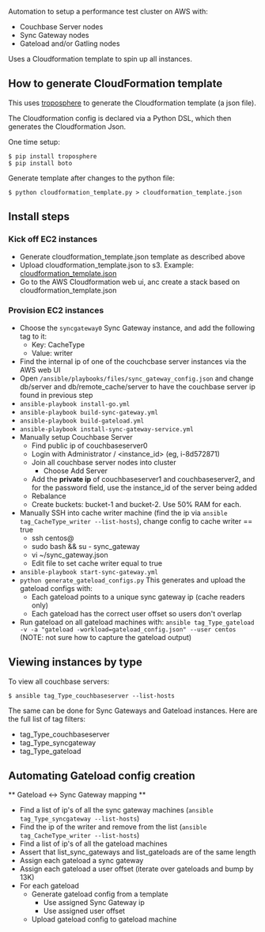 
Automation to setup a performance test cluster on AWS with:

* Couchbase Server nodes
* Sync Gateway nodes
* Gateload and/or Gatling nodes

Uses a Cloudformation template to spin up all instances.

## How to generate CloudFormation template

This uses [troposphere](https://github.com/cloudtools/troposphere) to generate the Cloudformation template (a json file).

The Cloudformation config is declared via a Python DSL, which then generates the Cloudformation Json.

One time setup:

```
$ pip install troposphere
$ pip install boto
```

Generate template after changes to the python file:

```
$ python cloudformation_template.py > cloudformation_template.json
```

## Install steps

### Kick off EC2 instances

* Generate cloudformation_template.json template as described above
* Upload cloudformation_template.json to s3.  Example: [cloudformation_template.json](http://couchbase-mobile.s3.amazonaws.com/perfcluster-aws/cloudformation_template.json)
* Go to the AWS Cloudformation web ui, anc create a stack based on cloudformation_template.json

### Provision EC2 instances

* Choose the `syncgateway0` Sync Gateway instance, and add the following tag to it: 
  * Key: CacheType
  * Value: writer
* Find the internal ip of one of the couchcbase server instances via the AWS web UI
* Open `/ansible/playbooks/files/sync_gateway_config.json` and change db/server and db/remote_cache/server to have the couchbase server ip found in previous step
* `ansible-playbook install-go.yml` 
* `ansible-playbook build-sync-gateway.yml`
* `ansible-playbook build-gateload.yml`  
* `ansible-playbook install-sync-gateway-service.yml`
* Manually setup Couchbase Server
    * Find public ip of couchbaseserver0
    * Login with Administrator / <instance_id> (eg, i-8d572871)
    * Join all couchbase server nodes into cluster
        * Choose Add Server
	* Add the **private ip** of couchbaseserver1 and couchbaseserver2, and for the password field, use the instance_id of the server being added
    * Rebalance
    * Create buckets: bucket-1 and bucket-2.  Use 50% RAM for each.
* Manually SSH into cache writer machine (find the ip via `ansible tag_CacheType_writer --list-hosts`), change config to cache writer == true 
    * ssh centos@<ip>
    * sudo bash && su - sync_gateway
    * vi ~/sync_gateway.json
    * Edit file to set cache writer equal to true
* `ansible-playbook start-sync-gateway.yml`
* `python generate_gateload_configs.py` This generates and upload the gateload configs with:
    * Each gateload points to a unique sync gateway ip (cache readers only)
    * Each gateload has the correct user offset so users don't overlap
* Run gateload on all gateload machines with: `ansible tag_Type_gateload -v -a "gateload -workload=gateload_config.json" --user centos`  (NOTE: not sure how to capture the gateload output)

## Viewing instances by type

To view all couchbase servers:

```
$ ansible tag_Type_couchbaseserver --list-hosts
```

The same can be done for Sync Gateways and Gateload instances.  Here are the full list of tag filters:

* tag_Type_couchbaseserver
* tag_Type_syncgateway
* tag_Type_gateload

## Automating Gateload config creation

** Gateload <-> Sync Gateway mapping **

* Find a list of ip's of all the sync gateway machines (`ansible tag_Type_syncgateway --list-hosts`)
* Find the ip of the writer and remove from the list (`ansible tag_CacheType_writer --list-hosts`)
* Find a list of ip's of all the gateload machines
* Assert that list_sync_gateways and list_gateloads are of the same length
* Assign each gateload a sync gateway
* Assign each gateload a user offset (iterate over gateloads and bump by 13K)
* For each gateload
  * Generate gateload config from a template
    * Use assigned Sync Gateway ip
    * Use assigned user offset
  * Upload gateload config to gateload machine
